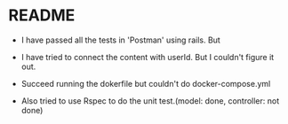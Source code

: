 # README


* I have passed all the tests in 'Postman' using rails.
But
* I have tried to connect the content with userId. But I couldn't figure it out.

* Succeed running the dokerfile but couldn't do docker-compose.yml

* Also tried to use Rspec to do the unit test.(model: done, controller: not done)
